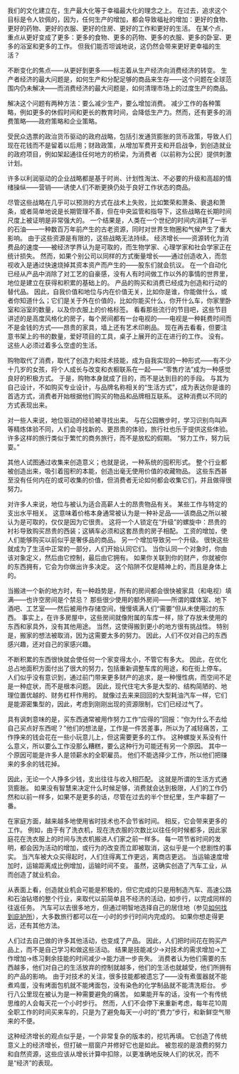 我们的文化建立在，生产最大化等于幸福最大化的理念之上。
在过去，追求这个目标是令人钦佩的，因为，任何生产的增加，都会导致福祉的增加：更好的食物、更好的药物、更好的衣服、更好的住房、更好的工作和更好的生活。
在某个点，重点从更好变成了更多：更多的食物、更多的药物、更多的衣服、更多的卧室、更多的浴室和更多的工作。
但我们能否坦诚地说，这仍然会带来更好更幸福的生活？

不断变化的焦点——从更好到更多——标志着从生产经济向消费经济的转变。
生产者经济的最大问题是，如何生产和分配足够的商品来生存——这个问题在全球范围内仍未解决——而消费经济的最大问题是，如何清理市场上的过度生产的商品。

解决这个问题有两种方法：要么减少生产，要么增加消费。
减少工作的各种策略，例如更多的休假时间和更长的教育时间，会降低生产力。然而，还有更多的消费策略——政府策略和企业策略。

受民众选票的政治货币驱动的政府战略，包括引发通货膨胀的货币政策，导致人们现在花钱而不是留着以后用；财政政策，从增加军费开支和开启战争，到创造就业的政府项目，例如架起通往任何地方的桥梁，为消费者（以前称为公民）提供刺激计划。

许多以利润驱动的企业战略都是基于时尚、计划性淘汰、不必要的升级和高超的情绪操纵——营销——诱使人们不断更换仍处于良好工作状态的商品。

尽管这些战略在几乎可以预测的方式在战术上失败，比如繁荣和萧条、衰退和萧条，或者简单地说是长期管理不善，但在中央监管和指导下，这些战略在长期时间尺度上被证明是非常强大的。
一个结果是，人类在一个世纪的时间内消耗了一半的石油——一种数百万年前产生的古老资源，同时对世界生物圈和气候产生了重大影响。
由于这些资源是有限的，这些战略无法持续。 
经济增长——资源转化为消费品的速度——被经济学界认为是可取的，而生物学家、心理学家和社会学家正在统计损失。
然而，如果个别公司以同样的方式衡量增长——通过创造收入，而忽视收入是通过快速烧掉其资本资产而产生的——股东们就会抗议。
在一个自动化已经从产品中消除了对工艺的自豪感，没有人有时间做工作以外的事情的世界里，地位是建立在获得和积累的基础上的。
产品的购买和消费已经成为创造和行动的替代品。
因此，自我价值和地位与内在价值无关，比如你是谁，你能做什么，或者你知道什么；它们是关于外在价值的，比如你能买什么，你开什么车，你家里卧室和浴室的数量，以及你衣服上的价格标签。
看看那些流行的节目吧，这些节目讲述的是高度风格化的房子，每个房间都有一台电视的——电视是一种耗费时间而不是金钱的方式——昂贵的家具，墙上还有艺术印刷品。
现在再去看看，但要注意书架上的书的数量，爱好项目的工具，桌子上展开的正在进行的工作。
没有。
这些人必须过着多么空虚的生活。

购物取代了消费，取代了创造力和技术技能，成为自我实现的一种形式——有不少十几岁的女孩，将个人成长与改变和衣橱联系在一起——“零售疗法”成为一种感觉良好的积极方式。
于是，购物本身就成了目的，而不是达到目的的手段。
与其为自己设计，不如购买专业设计，与品牌名称相关的“生活方式”，成为表达你是谁的首选方式，消费者开始根据他们购买的物品和品牌相互联系。
这种消费以不同的方式表现出来。

对一些人来说，地位驱动的经验被寻找出来。
与在公园散步时，学习识别鸟叫声等精炼体验不同，人们会寻找新的、更昂贵的体验，旅行社也乐于提供这些体验。
许多这样的旅行类似于繁忙的商务旅行，而不是放松的假期。
“努力工作，努力玩耍。”

其他人试图通过收集来创造意义；也就是说，一种系统的囤积形式。
整个行业都被创造出来，吸引着囤积的本能，创造出毫无使用价值的收藏物品。
这些东西甚至没有任何内在的或可收集的价值，但消费者无论如何都会收集它们，并且做得很努力。

对许多人来说，地位与被认为适合高薪人士的昂贵物品有关。
某些工作与特定的支出水平相关。
这意味着价格本身通常被认为是一种补足品——该商品之所以被认为是可取的，仅仅是因为它很贵。
这将一个人锁定在“升级”的螺旋中：昂贵的衬衫导致购买昂贵的西装；这辆车必须和这套昂贵的房子相配。
工资的增加，使人们能够购买以前似乎是奢侈品的商品。
另一个增加导致另一个升级。
很快这些就成为了生活中正常的一部分，人们开始认同它们。
当你认同一个对象时，你由该对象定义，然后由它控制，最后由它拥有。
如果你关联到你的财产，你就被你的东西拥有，它会为你做出许多决定。
这个陷阱不仅是精神上的，而且是身体上的。

当搬进一个新的地方时，有一种趋势是，所有的房间都会很快被家具（和电视）填满——也许空房间是个禁忌？
那些很少使用的额外房间——所谓的媒体室、地下酒吧、工艺室——然后被用作存储空间，慢慢填满人们“需要”但从未使用过的东西。
事实上，在许多房屋中，这些房间就像附属的车库一样，除了存放未使用的东西和家具外，没有其他用途。
当然，这使得搬到更小的地方很有挑战性。
特别是，搬家的想法被取消，因为这需要太多的努力。
因此，人们不仅对自己的东西感兴趣，还对自己的家感兴趣。

不断积累的东西很快就会使任何一个家变得太小，不管它有多大。
因此，在优化总占地面积方面付出了很大的努力，包括重新调整车库的用途，和在街上停车。
人们似乎没有意识到，通过前门带来更多财产的追求，是一种慢性病，而空间不足是一种症状，而不是根本问题。
因此，现代住宅大多是大型的、结构简陋的、地理位置优越的、财务杠杆作用的。
就像过去来来回回的大型耗油汽车一样，它们是能源密集型的，因此，考虑到刚刚出现的资源限制，它们已经过气了。

具有讽刺意味的是，买东西通常被用作努力工作“应得的”回报：“你为什么不去给自己买点好东西呢？”他们的想法是，工作是一件苦差事，所以为了减轻痛苦，工作挣来的钱会花在一些小玩意儿上，但这需要更多的工作。
这种螺旋关系没有什么意义，所以要么工作没那么糟糕，要么这种行为可能还有另一个原因。
其中一个原因可能是许多人是领薪水的全职雇员。
他们不能选择少工作，所以他们把赚来的多余的钱花掉。

因此，无论一个人挣多少钱，支出往往与收入相匹配。
这就是所谓的生活方式通货膨胀。
如果没有智慧来决定什么时候足够，消费就会达到极限，人们的工作仍然和以前一样多，如果不是更多的话，尽管在过去的半个世纪里，生产率翻了一番。

在家庭方面，越来越多地使用省时技术也不会节省时间。
相反，它会带来更多的工作。
例如，由于有了洗衣机，现在洗衣服的次数比以往任何时候都多，因此家庭花在洗衣服上的时间与洗衣机搬进人们家之前一样多。
每一项节省时间的发明，都会因为活动的增加，或行为的改变而立即被取消，这似乎是一个悲剧性的事实。
当汽车被大众买得起时，人们住得离工作更远，离商店更远。
当运输速度增加时，运输距离成比例增加，运输时间不变。
虽然，这确实创造了汽车工业，从而创造了就业机会。

从表面上看，创造就业机会可能是积极的，但它完成的只是用制造汽车、高速公路和石油钻塔的整个行业，来取代以前简单且不经济的活动，如步行，以完成同样的往返任务。
汽车可以去很多地方，但通过明智地选择自己的居住地（参见[如何找到庇护所]()），大多数旅行都可以在一小时的步行时间内完成的。
如果你想走得更远，还有其他方法。

人们过去自己做的许多其他活动，也变成了产品。
因此，人们把时间花在购买产品上，而不是自己学习和做这些活动。
结果是技能减少->对技术的需求增加->工作增加->练习剩余技能的时间减少->能力进一步丧失。
消费者认为他们需要的东西越多，他们对自己的生活放弃的控制就越多，他们的生活也就越受，他们所拥有的产品的影响。
由于对技术的关注，很多技能都被遗忘了——没有煮蛋器就不能煮鸡蛋，没有烤面包机就不能烤面包，没有染色的化学制品就不能清洗柜台。
步行八公里现在被认为是一种需要避免的痛苦。
如果能开车的话，没有一个有传统思维的人会每天花一个小时步行。
然而，人们不会停下来重新考虑，每年花10周全职工作的时间买来车的，只是为了避免每天一小时的“费力”步行，和新鲜空气带来的不便。

这种经济增长的观点似乎是，一个非常复杂的版本的，挖坑再填。
它创造了传统意义上的经济增长，但打破一扇窗户并修好它也是如此。
被忽视的是浪费的努力和自然资源，这些应该从增长计算中扣除，以更准确地反映人们的状况，而不是“经济”的表现。